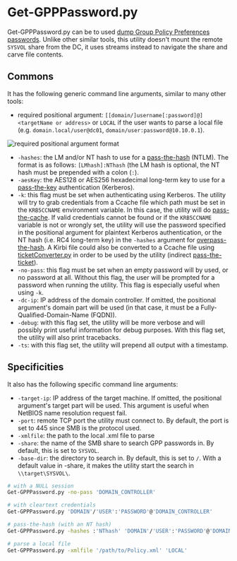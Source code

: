 # Get-GPPPassword.py

Get-GPPPassword.py can be to used [dump Group Policy Preferences passwords](https://www.thehacker.recipes/ad/movement/credentials/dumping/group-policies-preferences). Unlike other similar tools, this utility doesn't mount the remote `SYSVOL` share from the DC, it uses streams instead to navigate the share and carve file contents.

## Commons

It has the following generic command line arguments, similar to many other tools:

* required positional argument: `[[domain/]username[:password]@]<targetName or address>` or `LOCAL` if the user wants to parse a local file (e.g. `domain.local/user@dc01`, `domain/user:password@10.10.0.1`).

![required positional argument format](<../../.gitbook/assets/impacket\_positional\_arg-with target.png>)

* `-hashes`: the LM and/or NT hash to use for a [pass-the-hash](https://www.thehacker.recipes/ad/movement/ntlm/pth) (NTLM). The format is as follows: `[LMhash]:NThash` (the LM hash is optional, the NT hash must be prepended with a colon (`:`).
* `-aesKey`: the AES128 or AES256 hexadecimal long-term key to use for a [pass-the-key](https://www.thehacker.recipes/ad/movement/kerberos/ptk) authentication (Kerberos).
* `-k`: this flag must be set when authenticating using Kerberos. The utility will try to grab credentials from a Ccache file which path must be set in the `KRB5CCNAME` environment variable. In this case, the utility will do [pass-the-cache](https://www.thehacker.recipes/ad/movement/kerberos/ptc). If valid credentials cannot be found or if the `KRB5CCNAME` variable is not or wrongly set, the utility will use the password specified in the positional argument for plaintext Kerberos authentication, or the NT hash (i.e. RC4 long-term key) in the `-hashes` argument for [overpass-the-hash](https://www.thehacker.recipes/ad/movement/kerberos/opth). A Kirbi file could also be converted to a Ccache file using [ticketConverter.py](ticketconverter.py.md) in order to be used by the utility (indirect [pass-the-ticket](https://www.thehacker.recipes/ad/movement/kerberos/ptt)).
* `-no-pass`: this flag must be set when an empty password will by used, or no password at all. Without this flag, the user will be prompted for a password when running the utility. This flag is especially useful when using `-k`.
* `-dc-ip`: IP address of the domain controller. If omitted, the positional argument's domain part will be used (in that case, it must be a Fully-Qualified-Domain-Name (FQDN)).
* `-debug`: with this flag set, the utility will be more verbose and will possibly print useful information for debug purposes. With this flag set, the utility will also print tracebacks.
* `-ts`: with this flag set, the utility will prepend all output with a timestamp.

## Specificities

It also has the following specific command line arguments:

* `-target-ip`: IP address of the target machine. If omitted, the positional argument's target part will be used. This argument is useful when NetBIOS name resolution request fail.
* `-port`: remote TCP port the utility must connect to. By default, the port is set to 445 since SMB is the protocol used.
* `-xmlfile`: the path to the local .xml file to parse
* `-share`: the name of the SMB share to search GPP passwords in. By default, this is set to `SYSVOL`.
* `-base-dir`: the directory to search in. By default, this is set to `/`. With a default value in -share, it makes the utility start the search in `\\target\SYSVOL\`.

```bash
# with a NULL session
Get-GPPPassword.py -no-pass 'DOMAIN_CONTROLLER'

# with cleartext credentials
Get-GPPPassword.py 'DOMAIN'/'USER':'PASSWORD'@'DOMAIN_CONTROLLER'

# pass-the-hash (with an NT hash)
Get-GPPPassword.py -hashes :'NThash' 'DOMAIN'/'USER':'PASSWORD'@'DOMAIN_CONTROLLER'

# parse a local file
Get-GPPPassword.py -xmlfile '/path/to/Policy.xml' 'LOCAL'
```
